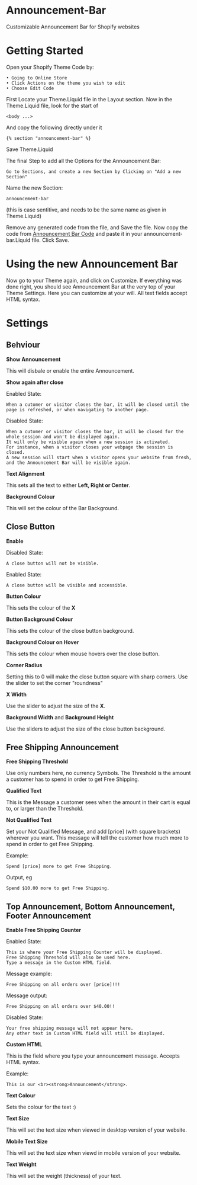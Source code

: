 # Announcement-Bar
Customizable Announcement Bar for Shopify websites

# Getting Started

Open your Shopify Theme Code by:

    • Going to Online Store
    • Click Actions on the theme you wish to edit
    • Choose Edit Code

First Locate your Theme.Liquid file in the Layout section.
Now in the Theme.Liquid file, look for the start of

    <body ...>

And copy the following directly under it
  
    {% section "announcement-bar" %}
  
Save Theme.Liquid


The final Step to add all the Options for the Announcement Bar:

    Go to Sections, and create a new Section by Clicking on "Add a new Section"

Name the new Section:

    announcement-bar

(this is case sentitive, and needs to be the same name as given in Theme.Liquid)


Remove any generated code from the file, and Save the file.
Now copy the code from [Announcement Bar Code](announcement-bar.liquid) and paste it in your announcement-bar.Liquid file. Click Save.

# Using the new Announcement Bar

Now go to your Theme again, and click on Customize.
If everything was done right, you should see Announcement Bar at the very top of your Theme Settings.
Here you can customize at your will. All text fields accept HTML syntax.

# Settings
## Behviour

**Show Announcement**

This will disbale or enable the entire Announcement.

**Show again after close**

Enabled State:

    When a cutomer or visitor closes the bar, it will be closed until the page is refreshed, or when navigating to another page.
    
Disabled State:
    
    When a cutomer or visitor closes the bar, it will be closed for the whole session and won't be displayed again.
    It will only be visible again when a new session is activated.
    For instance, when a visitor closes your webpage the session is closed.
    A new session will start when a visitor opens your website from fresh, and the Announcement Bar will be visible again.
    
**Text Alignment**

This sets all the text to either **Left, Right or Center**.

**Background Colour**

This will set the colour of the Bar Background.

## Close Button

**Enable**

Disabled State:

    A close button will not be visible.
    
Enabled State:

    A close button will be visible and accessible.
    
**Button Colour**

This sets the colour of the **X**

**Button Background Colour**

This sets the colour of the close button background.

**Background Colour on Hover**

This sets the colour when mouse hovers over the close button.

**Corner Radius**

Setting this to 0 will make the close button square with sharp corners.
Use the slider to set the corner "roundness"

**X Width**

Use the slider to adjust the size of the **X**.

**Background Width** and **Background Height**

Use the sliders to adjust the size of the close button background.

## Free Shipping Announcement

**Free Shipping Threshold**

Use only numbers here, no currency Symbols.
The Threshold is the amount a customer has to spend in order to get Free Shipping.

**Qualified Text**

This is the Message a customer sees when the amount in their cart is equal to, or larger than the Threshold.

**Not Qualified Text**

Set your Not Qualified Message, and add [price] (with square brackets) wherever you want.
This message will tell the customer how much more to spend in order to get Free Shipping.

Example:

    Spend [price] more to get Free Shipping.

Output, eg

    Spend $10.00 more to get Free Shipping.
    
## Top Announcement, Bottom Announcement, Footer Announcement

**Enable Free Shipping Counter**

Enabled State:

    This is where your Free Shipping Counter will be displayed.
    Free Shipping Threshold will also be used here.
    Type a message in the Custom HTML field.
    
Message example:

    Free Shipping on all orders over [price]!!!
    
Message output:

    Free Shipping on all orders over $40.00!!
    
Disabled State:

    Your free shipping message will not appear here.
    Any other text in Custom HTML field will still be displayed.
    
**Custom HTML**

This is the field where you type your announcement message. Accepts HTML syntax.

Example:

    This is our <br><strong>Announcement</strong>.

**Text Colour**

Sets the colour for the text :)

**Text Size**

This will set the text size when viewed in desktop version of your website.

**Mobile Text Size**

This will set the text size when viewd in mobile version of your website.

**Text Weight**

This will set the weight (thickness) of your text.

